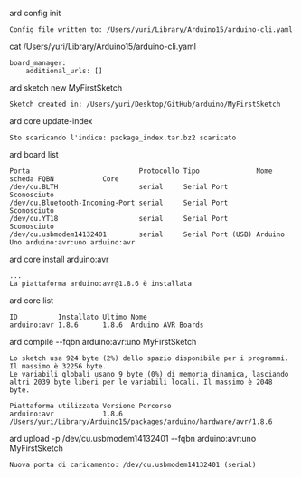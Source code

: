 ard config init
```
Config file written to: /Users/yuri/Library/Arduino15/arduino-cli.yaml
```

cat /Users/yuri/Library/Arduino15/arduino-cli.yaml
```
board_manager:
    additional_urls: []
```

ard sketch new MyFirstSketch
```
Sketch created in: /Users/yuri/Desktop/GitHub/arduino/MyFirstSketch
```

ard core update-index
```
Sto scaricando l'indice: package_index.tar.bz2 scaricato
```

ard board list
```
Porta                           Protocollo Tipo              Nome scheda FQBN            Core
/dev/cu.BLTH                    serial     Serial Port       Sconosciuto
/dev/cu.Bluetooth-Incoming-Port serial     Serial Port       Sconosciuto
/dev/cu.YT18                    serial     Serial Port       Sconosciuto
/dev/cu.usbmodem14132401        serial     Serial Port (USB) Arduino Uno arduino:avr:uno arduino:avr
```

ard core install arduino:avr
```
...
La piattaforma arduino:avr@1.8.6 è installata
```

ard core list
```
ID          Installato Ultimo Nome
arduino:avr 1.8.6      1.8.6  Arduino AVR Boards
```

ard compile --fqbn arduino:avr:uno MyFirstSketch
```
Lo sketch usa 924 byte (2%) dello spazio disponibile per i programmi. Il massimo è 32256 byte.
Le variabili globali usano 9 byte (0%) di memoria dinamica, lasciando altri 2039 byte liberi per le variabili locali. Il massimo è 2048 byte.

Piattaforma utilizzata Versione Percorso
arduino:avr            1.8.6    /Users/yuri/Library/Arduino15/packages/arduino/hardware/avr/1.8.6
```

ard upload -p /dev/cu.usbmodem14132401 --fqbn arduino:avr:uno MyFirstSketch
```
Nuova porta di caricamento: /dev/cu.usbmodem14132401 (serial)
```
